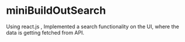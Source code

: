 # miniBuildOutSearch
Using react.js , Implemented a search functionality on the UI, where the data is getting fetched from API. 
